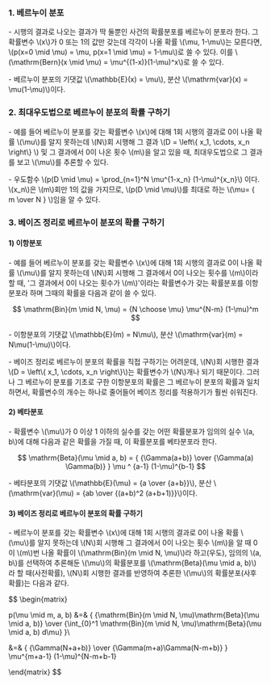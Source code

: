 ### 1. 베르누이 분포

\- 시행의 결과로 나오는 결과가 딱 둘뿐인 사건의 확률분포를 베르누이 분포라 한다. 그 확률변수 \\(x\\)가 0 또는 1의 값만 갖는데 각각이 나올 확률 \\(\mu, 1-\mu\\)는 모른다면, \\(p(x=0 \mid \mu) = \mu, p(x=1 \mid \mu) = 1-\mu\\)로 쓸 수 있다. 이를 \\(\mathrm{Bern}(x \mid \mu) = \mu^{(1-x)}(1-\mu)^x\\)로 쓸 수 있다.

\- 베르누이 분포의 기댓값 \\(\mathbb{E}(x) = \mu\\), 분산 \\(\mathrm{var}(x) = \mu(1-\mu)\\)이다.

### 2. 최대우도법으로 베르누이 분포의 확률 구하기

\- 예를 들어 베르누이 분포를 갖는 확률변수 \\(x\\)에 대해 1회 시행의 결과로 0이 나올 확률 \\(\mu\\)를 알지 못하는데 \\(N\\)회 시행해 그 결과 \\(D = \left\\{ x_1, \cdots, x_n \right\\} \\) 및 그 결과에서 0이 나온 횟수 \\(m\\)을 알고 있을 때, 최대우도법으로 그 결과를 보고 \\(\mu\\)를 추론할 수 있다.

\- 우도함수 \\(p(D \mid \mu) = \prod_{n=1}^N \mu^{1-x_n} (1-\mu)^{x_n}\\) 이다. \\(x_n\\)은 \\(m\\)회만 1의 값을 가지므로, \\(p(D \mid \mu)\\)를 최대로 하는 \\(\mu= { m \over N } \\)임을 알 수 있다.


### 3. 베이즈 정리로 베르누이 분포의 확률 구하기

#### 1) 이항분포

\- 예를 들어 베르누이 분포를 갖는 확률변수 \\(x\\)에 대해 1회 시행의 결과로 0이 나올 확률 \\(\mu\\)를 알지 못하는데 \\(N\\)회 시행해 그 결과에서 0이 나오는 횟수를 \\(m\\)이라 할 때, '그 결과에서 0이 나오는 횟수가 \\(m\\)'이라는 확률변수가 갖는 확률분포를 이항분포라 하며 그때의 확률을 다음과 같이 쓸 수 있다.

$$
\mathrm{Bin}(m \mid N, \mu) = {N \choose \mu} \mu^{N-m} (1-\mu)^m
$$

\- 이항분포의 기댓값 \\(\mathbb{E}(m) = N\mu\\), 분산 \\(\mathrm{var}(m) = N\mu(1-\mu)\\)이다.

\- 베이즈 정리로 베르누이 분포의 확률을 직접 구하기는 어려운데, \\(N\\)회 시행한 결과 \\(D = \left\\{ x_1, \cdots, x_n \right\\}\\)는 확률변수가 \\(N\\)개나 되기 때문이다. 그러나 그 베르누이 분포를 기초로 구한 이항분포의 확률은 그 베르누이 분포의 확률과 일치하면서, 확률변수의 개수는 하나로 줄어들어 베이즈 정리를 적용하기가 훨씬 쉬워진다.


#### 2) 베타분포

\- 확률변수 \\(\mu\\)가 0 이상 1 이하의 실수를 갖는 어떤 확률분포가 임의의 실수 \\(a, b\\)에 대해 다음과 같은 확률을 가질 때, 이 확률분포를 베타분포라 한다.

$$
\mathrm{Beta}(\mu \mid a, b) = { {\Gamma(a+b)} \over {\Gamma(a) \Gamma(b)} } \mu ^ {a-1} (1-\mu)^{b-1}
$$

\- 베타분포의 기댓값 \\(\mathbb{E}(\mu) = {a \over {a+b}}\\), 분산 \\(\mathrm{var}(\mu) = {ab \over {(a+b)^2 (a+b+1)}}\\)이다.


#### 3) 베이즈 정리로 베르누이 분포의 확률 구하기

\- 베르누이 분포를 갖는 확률변수 \\(x\\)에 대해 1회 시행의 결과로 0이 나올 확률 \\(\mu\\)를 알지 못하는데 \\(N\\)회 시행해 그 결과에서 0이 나오는 횟수 \\(m\\)을 알 때 0이 \\(m\\)번 나올 확률이 \\(\mathrm{Bin}(m \mid N, \mu)\\)라 하고(우도), 임의의 \\(a, b\\)를 선택하여 추론해둔 \\(\mu\\)의 확률분포를 \\(\mathrm{Beta}(\mu \mid a, b)\\)라 할 때(사전확률), \\(N\\)회 시행한 결과를 반영하여 추론한 \\(\mu\\)의 확률분포(사후확률)는 다음과 같다.

$$
\begin{matrix}

p(\mu \mid m, a, b) &=& { {\mathrm{Bin}(m \mid N, \mu)\mathrm{Beta}(\mu \mid a, b)} \over {\int_{0}^1 \mathrm{Bin}(m \mid N, \mu)\mathrm{Beta}(\mu \mid a, b) d\mu} }\\

&=& { {\Gamma(N+a+b)} \over {\Gamma(m+a)\Gamma(N-m+b)} } \mu^{m+a-1} (1-\mu)^{N-m+b-1}

\end{matrix}
$$

